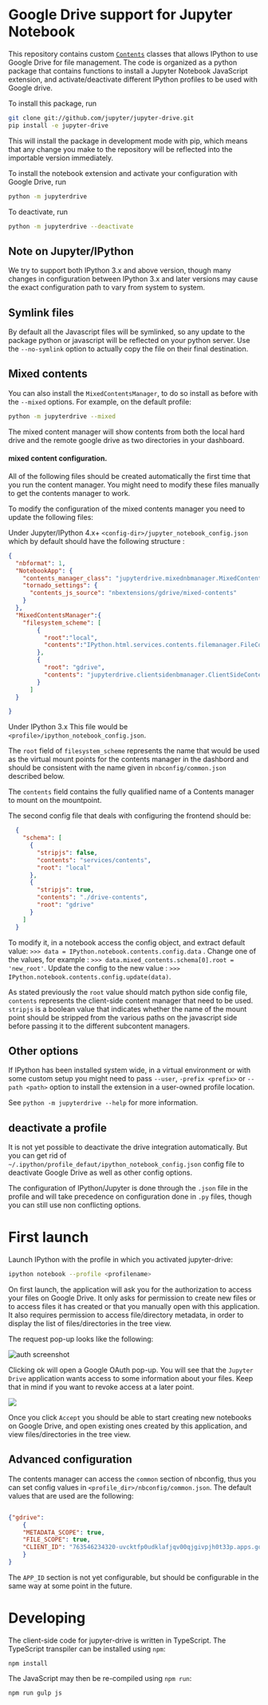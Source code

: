 # Google Drive support for Jupyter Notebook


This repository contains custom
[`Contents`](https://github.com/ipython/ipython/blob/master/IPython/html/static/services/contents.js) classes that allows IPython to use
Google Drive for file management.  The code is organized as a python package
that contains functions to install a Jupyter Notebook JavaScript extension,
and activate/deactivate different IPython profiles to be used with Google drive.

To install this package, run

```bash
git clone git://github.com/jupyter/jupyter-drive.git
pip install -e jupyter-drive
```

This will install the package in development mode with pip, which means that any
change you make to the repository will be reflected into the importable version
immediately.

To install the notebook extension and activate your configuration with Google
Drive, run

```bash
python -m jupyterdrive
```

To deactivate, run

```bash
python -m jupyterdrive --deactivate
```

## Note on Jupyter/IPython

We try to support both IPython 3.x and above version, though many changes in configuration 
between IPython 3.x and later versions may cause the exact configuration path to vary from system to system.

## Symlink files

By default all the Javascript files will be symlinked, so any update to the package python
or javascript will be reflected on your python server.
Use the  `--no-symlink` option to actually copy the file on their final destination.

## Mixed contents

You can also install the `MixedContentsManager`, to do so install as before with
the `--mixed` options. For example, on the default profile:

```bash
python -m jupyterdrive --mixed
```

The mixed content manager will show contents from both the local hard drive and the remote
google drive as two directories in your dashboard.

#### mixed content configuration.

All of the following files should be created automatically
the first time that you run the content manager. You might need to modify these files manually to get the contents manager to work.

To modify the configuration of the mixed contents manager you need to update the following files:

Under Jupyter/IPython 4.x+ `<config-dir>/jupyter_notebook_config.json` which by default should have the following structure :


```json
{
  "nbformat": 1,
  "NotebookApp": {
    "contents_manager_class": "jupyterdrive.mixednbmanager.MixedContentsManager",
    "tornado_settings": {
      "contents_js_source": "nbextensions/gdrive/mixed-contents"
    }
  },
  "MixedContentsManager":{
    "filesystem_scheme": [
        {
          "root":"local",
          "contents":"IPython.html.services.contents.filemanager.FileContentsManager"
        },
        {
          "root": "gdrive",
          "contents": "jupyterdrive.clientsidenbmanager.ClientSideContentsManager"
        }
      ]
  }

}
```

Under IPython 3.x This file would be `<profile>/ipython_notebook_config.json`.

The `root` field of `filesystem_scheme` represents the name that would be used as the virtual mount points for the contents manager in the dashbord and should be consistent with the name given in `nbconfig/common.json` described below.

The `contents` field contains the fully qualified name of a Contents manager to
mount on the mountpoint.

The second config file that deals with configuring the frontend should be:

```json
  {
    "schema": [
      {
        "stripjs": false,
        "contents": "services/contents",
        "root": "local"
      },
      {
        "stripjs": true,
        "contents": "./drive-contents",
        "root": "gdrive"
      }
    ]
  }
```

To modify it, in a notebook access the config object, and extract default value: 
`>>> data = IPython.notebook.contents.config.data` . Change one of the values, 
for example : `>>> data.mixed_contents.schema[0].root = 'new_root'`. Update the config to the new value :
`>>> IPython.notebook.contents.config.update(data)`.


As stated previously the `root` value should match python side config file,
`contents` represents the client-side content manager that need to be used.
`stripjs` is a boolean value that indicates whether the name of the mount point
should be stripped from the various paths on the javascript side before passing
it to the different subcontent managers.



## Other options

If IPython has been installed system wide, in a virtual environment or with
some custom setup you might need to pass `--user`, `-prefix <prefix>` or
`--path <path>` option to install the extension in a user-owned profile
location.

See `python -m jupyterdrive --help` for more information.

## deactivate a profile

It is not yet possible to deactivate the drive integration automatically. But
you can get rid of `~/.ipython/profile_defaut/ipython_notebook_config.json`
config file to deactivate Google Drive as well as other config options.

The configuration of IPython/Jupyter is done through the `.json` file in the
profile and will take precedence on configuration done
in `.py` files, though you can still use non conflicting options.

# First launch

Launch IPython with the profile in which you activated jupyter-drive:

```bash
ipython notebook --profile <profilename>
```

On first launch, the application will ask you for the authorization to access
your files on Google Drive.  It only asks for permission to create new files or
to access files it has created or that you manually open with this application.
It also requires permission to access file/directory metadata, in order
to display the list of files/directories in the tree view.

The request pop-up looks like the following:

![auth screenshot](img/auth.png)

Clicking ok will open a Google OAuth pop-up.  You will see that the `Jupyter
Drive` application wants access to some information about your files. Keep that
in mind if you want to revoke access at a later point.

![](img/popup.png)

Once you click `Accept` you should be able to start creating new notebooks on
Google Drive, and open existing ones created by this application, and
view files/directories in the tree view.

## Advanced configuration

The contents manager can access the `common` section of nbconfig, thus
you can set config values in `<profile_dir>/nbconfig/common.json`. The default
values that are used are the following:

```json

{"gdrive":
    {
    "METADATA_SCOPE": true,
    "FILE_SCOPE": true,
    "CLIENT_ID": "763546234320-uvcktfp0udklafjqv00qjgivpjh0t33p.apps.googleusercontent.com"
    }
}
```

The `APP_ID` section is not yet configurable, but should be configurable in the
same way at some point in the future.

# Developing

The client-side code for jupyter-drive is written in TypeScript. The TypeScript
transpiler can be installed using ``npm``:

```console
npm install
```

The JavaScript may then be re-compiled using ``npm run``:

```console
npm run gulp js
```

